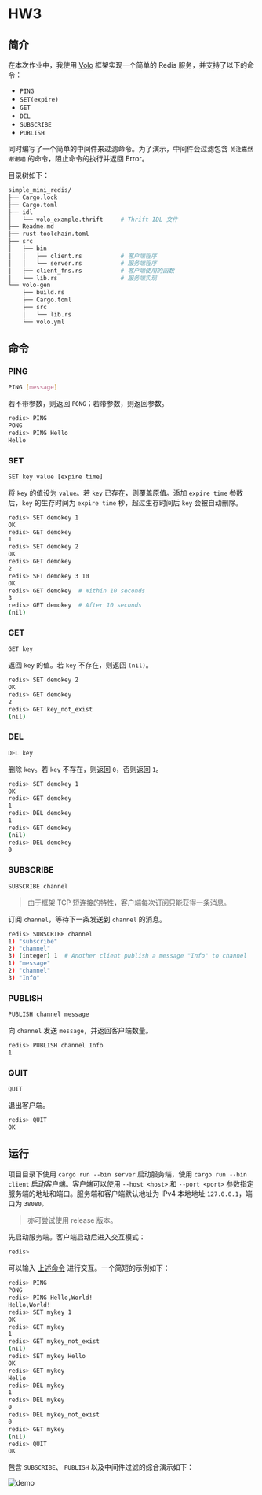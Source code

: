 # HW3

## 简介

在本次作业中，我使用 [Volo](https://github.com/cloudwego/volo) 框架实现一个简单的 Redis 服务，并支持了以下的命令：

- `PING`
- `SET(expire)`
- `GET`
- `DEL`
- `SUBSCRIBE`
- `PUBLISH`

同时编写了一个简单的中间件来过滤命令。为了演示，中间件会过滤包含 `关注嘉然谢谢喵` 的命令，阻止命令的执行并返回 Error。

目录树如下：

``` bash
simple_mini_redis/
├── Cargo.lock
├── Cargo.toml
├── idl
│   └── volo_example.thrift     # Thrift IDL 文件
├── Readme.md
├── rust-toolchain.toml
├── src
│   ├── bin
│   │   ├── client.rs           # 客户端程序
│   │   └── server.rs           # 服务端程序
│   ├── client_fns.rs           # 客户端使用的函数
│   └── lib.rs                  # 服务端实现
└── volo-gen
    ├── build.rs
    ├── Cargo.toml
    ├── src
    │   └── lib.rs
    └── volo.yml
```

## 命令

### PING

``` bash
PING [message]
```

若不带参数，则返回 `PONG`；若带参数，则返回参数。

``` bash
redis> PING
PONG
redis> PING Hello
Hello
```

### SET

``` bash
SET key value [expire time]
```

将 `key` 的值设为 `value`。若 `key` 已存在，则覆盖原值。添加 `expire time` 参数后，`key` 的生存时间为 `expire time` 秒，超过生存时间后 `key` 会被自动删除。

``` bash
redis> SET demokey 1
OK
redis> GET demokey
1
redis> SET demokey 2
OK
redis> GET demokey
2
redis> SET demokey 3 10
OK
redis> GET demokey  # Within 10 seconds
3
redis> GET demokey  # After 10 seconds
(nil)
```

### GET

``` bash
GET key
```

返回 `key` 的值。若 `key` 不存在，则返回 `(nil)`。

``` bash
redis> SET demokey 2
OK
redis> GET demokey
2
redis> GET key_not_exist
(nil)
```

### DEL

``` bash
DEL key
```

删除 `key`。若 `key` 不存在，则返回 `0`，否则返回 `1`。

``` bash
redis> SET demokey 1
OK
redis> GET demokey
1
redis> DEL demokey
1
redis> GET demokey
(nil)
redis> DEL demokey
0
```

### SUBSCRIBE

``` bash
SUBSCRIBE channel
```

> 由于框架 TCP 短连接的特性，客户端每次订阅只能获得一条消息。

订阅 `channel`，等待下一条发送到 `channel` 的消息。

``` bash
redis> SUBSCRIBE channel
1) "subscribe"
2) "channel"
3) (integer) 1  # Another client publish a message "Info" to channel
1) "message"
2) "channel"
3) "Info"
```

### PUBLISH

``` bash
PUBLISH channel message
```

向 `channel` 发送 `message`，并返回客户端数量。

``` bash
redis> PUBLISH channel Info
1
```

### QUIT

``` bash
QUIT
```

退出客户端。

``` bash
redis> QUIT
OK
```

## 运行

项目目录下使用 `cargo run --bin server` 启动服务端，使用 `cargo run --bin client` 启动客户端。客户端可以使用 `--host <host>` 和 `--port <port>` 参数指定服务端的地址和端口。服务端和客户端默认地址为 IPv4 本地地址 `127.0.0.1`，端口为 `38080。`

> 亦可尝试使用 release 版本。

先启动服务端。客户端启动后进入交互模式：

``` bash
redis>
```

可以输入 [上述命令](#命令) 进行交互。一个简短的示例如下：

``` bash
redis> PING
PONG
redis> PING Hello,World!
Hello,World!
redis> SET mykey 1
OK
redis> GET mykey
1
redis> GET mykey_not_exist
(nil)
redis> SET mykey Hello
OK
redis> GET mykey
Hello
redis> DEL mykey
1
redis> DEL mykey
0
redis> DEL mykey_not_exist
0
redis> GET mykey
(nil)
redis> QUIT
OK
```

包含 `SUBSCRIBE`、 `PUBLISH` 以及中间件过滤的综合演示如下：

![demo](.assets/demo.gif)
